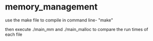 # memory_management

use the make file to compile
    in command line- "make"

then execute ./main_mm and ./main_malloc to compare the run times of each file
